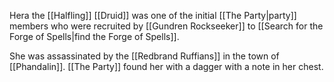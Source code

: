 Hera the [[Halfling]] [[Druid]] was one of the initial [[The Party|party]] members who were recruited by [[Gundren Rockseeker]] to [[Search for the Forge of Spells|find the Forge of Spells]].

She was assassinated by the [[Redbrand Ruffians]] in the town of [[Phandalin]]. [[The Party]] found her with a dagger with a note in her chest.